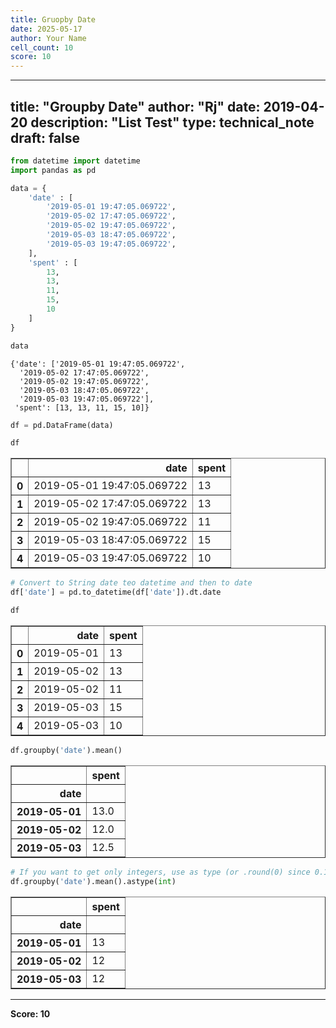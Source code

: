 ```yaml
---
title: Gruopby Date
date: 2025-05-17
author: Your Name
cell_count: 10
score: 10
---
```


---
title: "Groupby Date"
author: "Rj"
date: 2019-04-20
description: "List Test"
type: technical_note
draft: false
---

```python
from datetime import datetime
import pandas as pd
```


```python
data = {
    'date' : [
        '2019-05-01 19:47:05.069722', 
        '2019-05-02 17:47:05.069722', 
        '2019-05-02 19:47:05.069722',
        '2019-05-03 18:47:05.069722',
        '2019-05-03 19:47:05.069722',
    ],
    'spent' : [
        13, 
        13,
        11,
        15,
        10
    ]  
}
```


```python
data
```




    {'date': ['2019-05-01 19:47:05.069722',
      '2019-05-02 17:47:05.069722',
      '2019-05-02 19:47:05.069722',
      '2019-05-03 18:47:05.069722',
      '2019-05-03 19:47:05.069722'],
     'spent': [13, 13, 11, 15, 10]}




```python
df = pd.DataFrame(data)
```


```python
df
```




<div>
<style scoped>
    .dataframe tbody tr th:only-of-type {
        vertical-align: middle;
    }

    .dataframe tbody tr th {
        vertical-align: top;
    }

    .dataframe thead th {
        text-align: right;
    }
</style>
<table border="1" class="dataframe">
  <thead>
    <tr style="text-align: right;">
      <th></th>
      <th>date</th>
      <th>spent</th>
    </tr>
  </thead>
  <tbody>
    <tr>
      <th>0</th>
      <td>2019-05-01 19:47:05.069722</td>
      <td>13</td>
    </tr>
    <tr>
      <th>1</th>
      <td>2019-05-02 17:47:05.069722</td>
      <td>13</td>
    </tr>
    <tr>
      <th>2</th>
      <td>2019-05-02 19:47:05.069722</td>
      <td>11</td>
    </tr>
    <tr>
      <th>3</th>
      <td>2019-05-03 18:47:05.069722</td>
      <td>15</td>
    </tr>
    <tr>
      <th>4</th>
      <td>2019-05-03 19:47:05.069722</td>
      <td>10</td>
    </tr>
  </tbody>
</table>
</div>




```python
# Convert to String date teo datetime and then to date
df['date'] = pd.to_datetime(df['date']).dt.date
```


```python
df
```




<div>
<style scoped>
    .dataframe tbody tr th:only-of-type {
        vertical-align: middle;
    }

    .dataframe tbody tr th {
        vertical-align: top;
    }

    .dataframe thead th {
        text-align: right;
    }
</style>
<table border="1" class="dataframe">
  <thead>
    <tr style="text-align: right;">
      <th></th>
      <th>date</th>
      <th>spent</th>
    </tr>
  </thead>
  <tbody>
    <tr>
      <th>0</th>
      <td>2019-05-01</td>
      <td>13</td>
    </tr>
    <tr>
      <th>1</th>
      <td>2019-05-02</td>
      <td>13</td>
    </tr>
    <tr>
      <th>2</th>
      <td>2019-05-02</td>
      <td>11</td>
    </tr>
    <tr>
      <th>3</th>
      <td>2019-05-03</td>
      <td>15</td>
    </tr>
    <tr>
      <th>4</th>
      <td>2019-05-03</td>
      <td>10</td>
    </tr>
  </tbody>
</table>
</div>




```python
df.groupby('date').mean()
```




<div>
<style scoped>
    .dataframe tbody tr th:only-of-type {
        vertical-align: middle;
    }

    .dataframe tbody tr th {
        vertical-align: top;
    }

    .dataframe thead th {
        text-align: right;
    }
</style>
<table border="1" class="dataframe">
  <thead>
    <tr style="text-align: right;">
      <th></th>
      <th>spent</th>
    </tr>
    <tr>
      <th>date</th>
      <th></th>
    </tr>
  </thead>
  <tbody>
    <tr>
      <th>2019-05-01</th>
      <td>13.0</td>
    </tr>
    <tr>
      <th>2019-05-02</th>
      <td>12.0</td>
    </tr>
    <tr>
      <th>2019-05-03</th>
      <td>12.5</td>
    </tr>
  </tbody>
</table>
</div>




```python
# If you want to get only integers, use as type (or .round(0) since 0.17.0)
df.groupby('date').mean().astype(int) 
```




<div>
<style scoped>
    .dataframe tbody tr th:only-of-type {
        vertical-align: middle;
    }

    .dataframe tbody tr th {
        vertical-align: top;
    }

    .dataframe thead th {
        text-align: right;
    }
</style>
<table border="1" class="dataframe">
  <thead>
    <tr style="text-align: right;">
      <th></th>
      <th>spent</th>
    </tr>
    <tr>
      <th>date</th>
      <th></th>
    </tr>
  </thead>
  <tbody>
    <tr>
      <th>2019-05-01</th>
      <td>13</td>
    </tr>
    <tr>
      <th>2019-05-02</th>
      <td>12</td>
    </tr>
    <tr>
      <th>2019-05-03</th>
      <td>12</td>
    </tr>
  </tbody>
</table>
</div>




---
**Score: 10**
